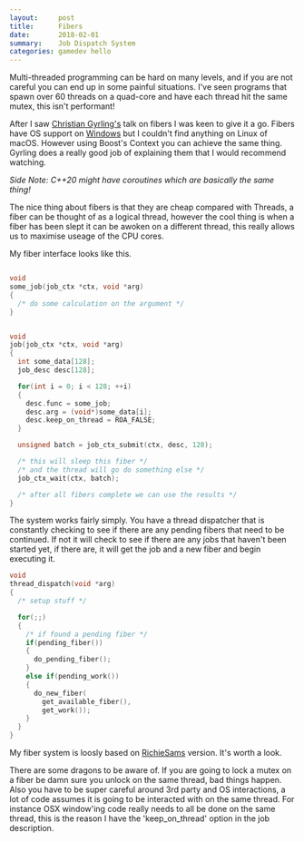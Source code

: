 ```yaml
---
layout:     post
title:      Fibers
date:       2018-02-01
summary:    Job Dispatch System
categories: gamedev hello
---
```



Multi-threaded programming can be hard on many levels, and if you are not careful you can end up in some painful situations. I've seen programs that spawn over 60 threads on a quad-core and have each thread hit the same mutex, this isn't performant!


After I saw [Christian Gyrling's](https://gdcvault.com/play/1022186/Parallelizing-the-Naughty-Dog-Engine) talk on fibers I was keen to give it a go. Fibers have OS support on [Windows](https://msdn.microsoft.com/en-us/library/windows/desktop/ms682661(v=vs.85).aspx) but I couldn't find anything on Linux of macOS. However using Boost's Context you can achieve the same thing. Gyrling does a really good job of explaining them that I would recommend watching.

_Side Note: C++20 might have coroutines which are basically the same thing!_

The nice thing about fibers is that they are cheap compared with Threads, a fiber can be thought of as a logical thread, however the cool thing is when a fiber has been slept it can be awoken on a different thread, this really allows us to maximise useage of the CPU cores.

My fiber interface looks like this.

```c

void
some_job(job_ctx *ctx, void *arg)
{
  /* do some calculation on the argument */
}


void
job(job_ctx *ctx, void *arg)
{
  int some_data[128];
  job_desc desc[128];

  for(int i = 0; i < 128; ++i)
  {
    desc.func = some_job;
    desc.arg = (void*)some_data[i];
    desc.keep_on_thread = ROA_FALSE;
  }

  unsigned batch = job_ctx_submit(ctx, desc, 128);

  /* this will sleep this fiber */
  /* and the thread will go do something else */
  job_ctx_wait(ctx, batch);

  /* after all fibers complete we can use the results */
}

```

The system works fairly simply. You have a thread dispatcher that is constantly checking to see if there are any pending fibers that need to be continued. If not it will check to see if there are any jobs that haven't been started yet, if there are, it will get the job and a new fiber and begin executing it.

```c
void
thread_dispatch(void *arg)
{
  /* setup stuff */

  for(;;)
  {
    /* if found a pending fiber */
    if(pending_fiber())
    {
      do_pending_fiber();
    }
    else if(pending_work())
    {
      do_new_fiber(
        get_available_fiber(),
        get_work());
    }
  }
}
```

My fiber system is loosly based on [RichieSams](https://github.com/RichieSams/FiberTaskingLib) version. It's worth a look.

There are some dragons to be aware of. If you are going to lock a mutex on a fiber be damn sure you unlock on the same thread, bad things happen. Also you have to be super careful around 3rd party and OS interactions, a lot of code assumes it is going to be interacted with on the same thread. For instance OSX window'ing code really needs to all be done on the same thread, this is the reason I have the 'keep_on_thread' option in the job description.